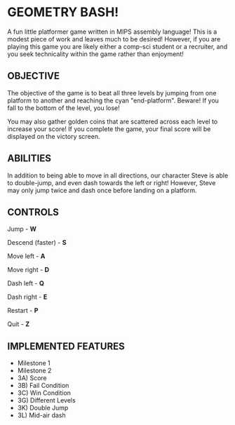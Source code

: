 # GEOMETRY BASH!

A fun little platformer game written in MIPS assembly language! This is a modest piece of work and leaves much to be desired! However, if you are playing this game you are likely either a comp-sci student or a recruiter, and you seek technicality within the game rather than enjoyment!

## OBJECTIVE

The objective of the game is to beat all three levels by jumping from one platform to another and reaching the cyan "end-platform".
Beware! If you fall to the bottom of the level, you lose!

You may also gather golden coins that are scattered across each level to increase your score! If you complete the game, your final score will be displayed on the victory screen.

## ABILITIES

In addition to being able to move in all directions, our character Steve is able to double-jump, and even dash towards the left or right!
However, Steve may only jump twice and dash once before landing on a platform.

## CONTROLS

Jump - **W**

Descend (faster) - **S**

Move left - **A**

Move right - **D**

Dash left - **Q**

Dash right - **E**

Restart - **P**

Quit - **Z**

## IMPLEMENTED FEATURES

- Milestone 1
- Milestone 2
- 3A) Score
- 3B) Fail Condition
- 3C) Win Condition
- 3G) Different Levels
- 3K) Double Jump
- 3L) Mid-air dash